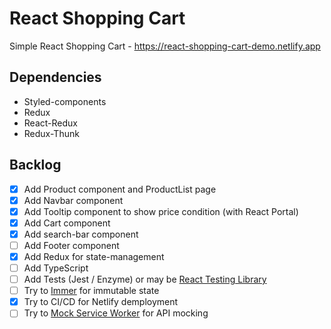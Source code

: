 # React Shopping Cart

Simple React Shopping Cart - https://react-shopping-cart-demo.netlify.app


## Dependencies
* Styled-components
* Redux
* React-Redux
* Redux-Thunk

## Backlog

- [x] Add Product component and ProductList page
- [x] Add Navbar component
- [x] Add Tooltip component to show price condition (with React Portal)
- [x] Add Cart component
- [x] Add search-bar component
- [ ] Add Footer component
- [x] Add Redux for state-management
- [ ] Add TypeScript 
- [ ] Add Tests (Jest / Enzyme) or may be [React Testing Library](https://github.com/testing-library/react-testing-library)
- [ ] Try to [Immer](https://github.com/immerjs/immer) for immutable state
- [x] Try to CI/CD for Netlify demployment
- [ ] Try to [Mock Service Worker](https://github.com/mswjs/msw) for API mocking
